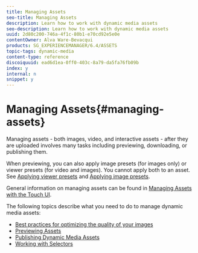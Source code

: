 ```yaml
---
title: Managing Assets
seo-title: Managing Assets
description: Learn how to work with dynamic media assets
seo-description: Learn how to work with dynamic media assets
uuid: 2d80c200-746a-4f1c-80b1-e70cd92e5e0e
contentOwner: Alva Ware-Bevacqui
products: SG_EXPERIENCEMANAGER/6.4/ASSETS
topic-tags: dynamic-media
content-type: reference
discoiquuid: ead6d1ea-0ff0-403c-8a79-da5fa76fb09b
index: y
internal: n
snippet: y
---
```


# Managing Assets{#managing-assets}

Managing assets - both images, video, and interactive assets - after they are uploaded involves many tasks including previewing, downloading, or publishing them.

When previewing, you can also apply image presets (for images only) or viewer presets (for video and images). You cannot apply both to an asset. See [Applying viewer presets](../../assets/using/viewer-presets.md) and [Applying image presets](../../assets/using/image-presets.md).

General information on managing assets can be found in [Managing Assets with the Touch UI](../../assets/using/managing-assets-touch-ui.md).

The following topics describe what you need to do to manage dynamic media assets:

<!--
Comment Type: annotation
Last Modified By: rbrough
Last Modified Date: 2018-12-10T15:51:55.221-0500
change to "cannot" RB: Fixed
-->

* [Best practices for optimizing the quality of your images](../../assets/using/best-practices-for-optimizing-the-quality-of-your-images.md)
* [Previewing Assets](../../assets/using/previewing-assets.md)
* [Publishing Dynamic Media Assets](../../assets/using/publishing-dynamicmedia-assets.md)
* [Working with Selectors](../../assets/using/working-with-selectors.md)

